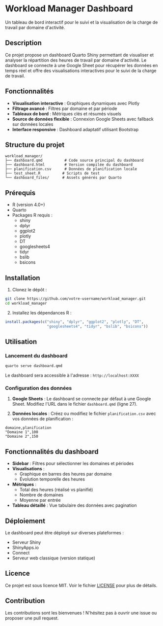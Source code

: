 # Workload Manager Dashboard

Un tableau de bord interactif pour le suivi et la visualisation de la charge de travail par domaine d'activité.

## Description

Ce projet propose un dashboard Quarto Shiny permettant de visualiser et analyser la répartition des heures de travail par domaine d'activité. Le dashboard se connecte à une Google Sheet pour récupérer les données en temps réel et offre des visualisations interactives pour le suivi de la charge de travail.

## Fonctionnalités

- **Visualisation interactive** : Graphiques dynamiques avec Plotly
- **Filtrage avancé** : Filtres par domaine et par période
- **Tableaux de bord** : Métriques clés et résumés visuels
- **Source de données flexible** : Connexion Google Sheets avec fallback sur données locales
- **Interface responsive** : Dashboard adaptatif utilisant Bootstrap

## Structure du projet

```
workload_manager/
├── dashboard.qmd          # Code source principal du dashboard
├── dashboard.html         # Version compilée du dashboard
├── planification.csv      # Données de planification locale
├── test_sheet.R          # Scripts de test
└── dashboard_files/      # Assets générés par Quarto
```

## Prérequis

- R (version 4.0+)
- Quarto
- Packages R requis :
  - shiny
  - dplyr
  - ggplot2
  - plotly
  - DT
  - googlesheets4
  - tidyr
  - bslib
  - bsicons

## Installation

1. Clonez le dépôt :
```bash
git clone https://github.com/votre-username/workload_manager.git
cd workload_manager
```

2. Installez les dépendances R :
```r
install.packages(c("shiny", "dplyr", "ggplot2", "plotly", "DT", 
                   "googlesheets4", "tidyr", "bslib", "bsicons"))
```

## Utilisation

### Lancement du dashboard

```bash
quarto serve dashboard.qmd
```

Le dashboard sera accessible à l'adresse : `http://localhost:XXXX`

### Configuration des données

1. **Google Sheets** : Le dashboard se connecte par défaut à une Google Sheet. Modifiez l'URL dans le fichier `dashboard.qmd` (ligne 27).

2. **Données locales** : Créez ou modifiez le fichier `planification.csv` avec vos données de planification :
```csv
domaine,planification
"Domaine 1",100
"Domaine 2",150
```

## Fonctionnalités du dashboard

- **Sidebar** : Filtres pour sélectionner les domaines et périodes
- **Visualisations** :
  - Graphique en barres des heures par domaine
  - Évolution temporelle des heures
- **Métriques** :
  - Total des heures (réalisé vs planifié)
  - Nombre de domaines
  - Moyenne par entrée
- **Tableau détaillé** : Vue tabulaire des données avec pagination

## Déploiement

Le dashboard peut être déployé sur diverses plateformes :
- Serveur Shiny
- ShinyApps.io
- Connect
- Serveur web classique (version statique)

## Licence

Ce projet est sous licence MIT. Voir le fichier [LICENSE](LICENSE) pour plus de détails.

## Contribution

Les contributions sont les bienvenues ! N'hésitez pas à ouvrir une issue ou proposer une pull request.